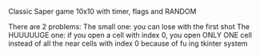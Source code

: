 Classic Saper game 10x10 with timer, flags and RANDOM

There are 2 problems:
The small one: you can lose with the first shot
The HUUUUUGE one: if you open a cell with index 0, you open ONLY ONE cell instead of all the near cells with index 0 because of fu ing tkinter system
